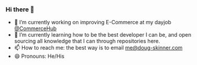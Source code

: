 ### Hi there 👋

- 🔭 I’m currently working on improving E-Commerce at my dayjob [@CommerceHub](https://www.commercehub.com)
- 🌱 I’m currently learning how to be the best developer I can be, and open sourcing all knowledge that I can through repositories here.
- 📫 How to reach me: the best way is to email me@doug-skinner.com
- 😄 Pronouns: He/His
